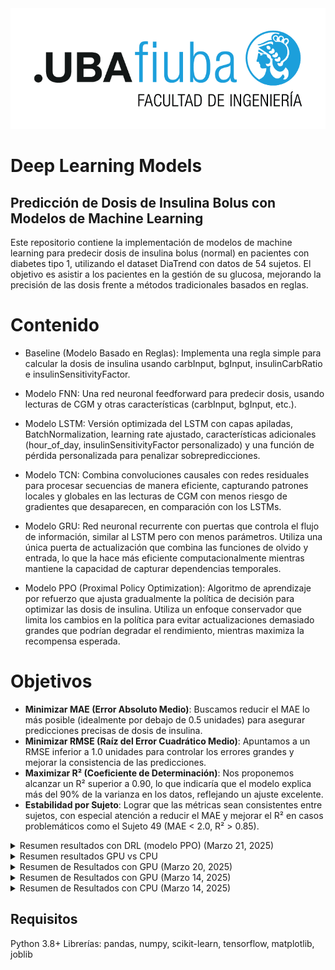 <div align="center">
  <img src="images\logo-fiuba.png" alt="Logo FIUBA" width="600"/>
</div>


# Deep Learning Models

## Predicción de Dosis de Insulina Bolus con Modelos de Machine Learning
Este repositorio contiene la implementación de modelos de machine learning para predecir dosis de insulina bolus (normal) en pacientes con diabetes tipo 1, utilizando el dataset DiaTrend con datos de 54 sujetos. El objetivo es asistir a los pacientes en la gestión de su glucosa, mejorando la precisión de las dosis frente a métodos tradicionales basados en reglas.

# Contenido
* Baseline (Modelo Basado en Reglas): Implementa una regla simple para calcular la dosis de insulina usando carbInput, bgInput, insulinCarbRatio e insulinSensitivityFactor.

* Modelo FNN: Una red neuronal feedforward para predecir dosis, usando lecturas de CGM y otras características (carbInput, bgInput, etc.).

* Modelo LSTM: Versión optimizada del LSTM con capas apiladas, BatchNormalization, learning rate ajustado, características adicionales (hour_of_day, insulinSensitivityFactor personalizado) y una función de pérdida personalizada para penalizar sobrepredicciones.

* Modelo TCN: Combina convoluciones causales con redes residuales para procesar secuencias de manera eficiente, capturando patrones locales y globales en las lecturas de CGM con menos riesgo de gradientes que desaparecen, en comparación con los LSTMs.

* Modelo GRU: Red neuronal recurrente con puertas que controla el flujo de información, similar al LSTM pero con menos parámetros. Utiliza una única puerta de actualización que combina las funciones de olvido y entrada, lo que la hace más eficiente computacionalmente mientras mantiene la capacidad de capturar dependencias temporales.

* Modelo PPO (Proximal Policy Optimization): Algoritmo de aprendizaje por refuerzo que ajusta gradualmente la política de decisión para optimizar las dosis de insulina. Utiliza un enfoque conservador que limita los cambios en la política para evitar actualizaciones demasiado grandes que podrían degradar el rendimiento, mientras maximiza la recompensa esperada.

# Objetivos

- **Minimizar MAE (Error Absoluto Medio)**: Buscamos reducir el MAE lo más posible (idealmente por debajo de 0.5 unidades) para asegurar predicciones precisas de dosis de insulina.
- **Minimizar RMSE (Raíz del Error Cuadrático Medio)**: Apuntamos a un RMSE inferior a 1.0 unidades para controlar los errores grandes y mejorar la consistencia de las predicciones.
- **Maximizar R² (Coeficiente de Determinación)**: Nos proponemos alcanzar un R² superior a 0.90, lo que indicaría que el modelo explica más del 90% de la varianza en los datos, reflejando un ajuste excelente.
- **Estabilidad por Sujeto**: Lograr que las métricas sean consistentes entre sujetos, con especial atención a reducir el MAE y mejorar el R² en casos problemáticos como el Sujeto 49 (MAE < 2.0, R² > 0.85).

<details>
  <summary>Resumen resultados con DRL (modelo PPO) (Marzo 21, 2025)</summary>

  Se entrenó un modelo PPO para predecir dosis de insulina utilizando un entorno de aprendizaje por refuerzo. Los datos se dividieron en conjuntos de entrenamiento (37,177 muestras), validación (2,971 muestras) y prueba (4,503 muestras), con Subject 49 (dosis promedio 2.41) forzado en el conjunto de prueba.

  #### Distribución de Datos
  - **Entrenamiento**: Media = 1.23, Desv. Est. = 0.65
  - **Validación**: Media = 1.31, Desv. Est. = 0.70
  - **Prueba**: Media = 1.35, Desv. Est. = 0.75
  - Las medias y desviaciones estándar están bien balanceadas (diferencias en medias < 0.12, diferencias en desv. est. < 0.10), una mejora respecto a divisiones anteriores. El conjunto de prueba incluye Subject 49 y refleja una mayor variabilidad (desv. est. 0.75), adecuada para evaluar dosis altas.
  - La distribución de las dosis objetivo (gráfico) muestra picos similares en 0.5–1.0 unidades para los tres conjuntos, con colas que se extienden hasta 4.0 unidades, más pronunciadas en el conjunto de prueba debido a Subject 49.
  - ![Distribución de Dosis de Insulina Objetivo](plots/dist_target_insulin_doses.png)

  #### Dinámicas de Entrenamiento
  - La recompensa de entrenamiento (azul) fluctúa entre -0.5 y -0.7 con alta varianza (picos hasta -3.0), indicando errores grandes en algunas muestras (probablemente dosis altas). La recompensa de validación (naranja) es más estable, oscilando entre -0.5 y -0.7, lo que sugiere un sobreajuste mínimo.
  - ![PPO Training vs Validation Reward](plots/ppo_training_vs_val_reward.png)

  #### Rendimiento General
  - **Entrenamiento**: MAE = 0.18, RMSE = 0.27, R² = 0.82
  - **Validación**: MAE = 0.24, RMSE = 0.35, R² = 0.76
  - **Prueba**: MAE = 0.23, RMSE = 0.33, R² = 0.80
  - **MAE Validación Cruzada**: 0.17 ± 0.02, confirmando una buena generalización con baja variabilidad entre pliegues.
  - El modelo muestra un sobreajuste mínimo (diferencia MAE Entrenamiento-Validación de 0.06) y buena generalización (MAE de prueba 0.23, R² 0.80). El rendimiento es consistente con la ejecución anterior, con una ligera mejora en el RMSE de prueba (0.33 vs. 0.34).

  #### Rendimiento por Sujeto (Conjunto de Prueba)
  - Sujeto 11: PPO MAE = 0.22, Reglas MAE = 0.93
  - Sujeto 17: PPO MAE = 0.20, Reglas MAE = 1.36
  - Sujeto 31: PPO MAE = 0.32, Reglas MAE = 1.83
  - Sujeto 35: PPO MAE = 0.13, Reglas MAE = 0.94
  - Sujeto 49: PPO MAE = 0.59, Reglas MAE = 2.41
  - Sujeto 52: PPO MAE = 0.31, Reglas MAE = 2.33
  - El modelo PPO supera al modelo basado en reglas en todos los sujetos. Subject 49 (dosis altas) tiene el MAE más alto (0.59), ligeramente peor que la ejecución anterior (0.55). El gráfico de MAE por sujeto muestra la superioridad de PPO.
  - ![MAE por Sujeto](plots/mae_by_subject.png)

  #### Análisis de Predicciones
  - El gráfico de predicciones PPO vs. valores reales (conjunto de prueba) muestra una buena alineación para dosis bajas (0–2 unidades), pero una subpredicción sistemática para dosis altas (>2 unidades), probablemente afectando el rendimiento en sujetos como Subject 49.
  - ![PPO Predicciones vs Valores Reales](plots/ppo_pred_vs_true_values.png)
  - Para Subject 49, el gráfico de predicciones confirma la subpredicción (predicciones de 1.5–2.0 unidades para dosis reales de 2.5–3.0 unidades), consistente con el MAE de 0.59.
  - ![PPO Predicciones vs Valores Reales (Subject 49)](plots/ppo_vs_true_values_49.png)
  - El gráfico de densidad (escala logarítmica) refuerza la subpredicción para dosis >1.0 unidad, con mayor densidad por debajo de la línea de predicción perfecta.
  - ![PPO Predicciones vs Valores Reales (Densidad)](plots/ppo_pred_vs_real_density.png)
  - La distribución de residuos (KDE) muestra que los errores de PPO están más concentrados alrededor de 0 que los del modelo basado en reglas, confirmando su mejor rendimiento general.
  - ![Distribución de Residuos](plots/residual_dist.png)

  ### Conclusiones
  - El modelo PPO muestra un buen rendimiento general (MAE de prueba 0.23, R² 0.80) y supera consistentemente al modelo basado en reglas (MAE por sujeto 0.13–0.59 vs. 0.94–2.41).
  - La división de datos mejorada (diferencias en medias < 0.12) ha equilibrado las distribuciones, pero no ha resuelto completamente la subpredicción para dosis altas, como se observa en Subject 49 (MAE 0.59, peor que 0.55 en la ejecución anterior).
  - La alta varianza en la recompensa de entrenamiento (picos hasta -3.0) sugiere que la función de recompensa (`weight = 1.0 + (true_dose / 3.0)`) sigue siendo demasiado sensible para dosis altas, contribuyendo a la subpredicción.

  ### Próximos Pasos
  1. **Ajustar la Función de Recompensa**:
     - Probar un peso no lineal (e.g., `weight = 1.0 + np.log1p(true_dose)`) para enfocarse en dosis altas sin aumentar la varianza.
  2. **Corregir la Subpredicción**:
     - Considerar agregar un término de sesgo para dosis altas o ajustar el espacio de acciones para permitir predicciones más grandes.
  3. **Aumentar los Timesteps de Entrenamiento**:
     - Incrementar los timesteps a 200,000 para permitir una mayor convergencia, especialmente para dosis altas.
  4. **Evaluar en un Conjunto de Prueba Más Diverso**:
     - Incluir más sujetos con dosis altas en el conjunto de prueba para una evaluación más robusta del rendimiento en este rango.

</details>

<details>
  <summary>Resumen resultados GPU vs CPU</summary>

| Modelo                | Plataforma | MAE (unidades) | RMSE (unidades) | R²   |
|-----------------------|------------|----------------|-----------------|------|
| **LSTM Mejorado**     | CPU        | 0.40           | 1.22            | 0.84 |
| **LSTM Mejorado**     | GPU        | 0.47           | 1.09            | 0.87 |
| **Transformer con TCN** | CPU      | 0.43           | 0.83            | 0.92 |
| **Transformer con TCN** | GPU      | 0.95           | 1.61            | 0.71 |

</details>

<details>
  <summary>Resumen de Resultados con GPU (Marzo 20, 2025)</summary>

LSTM - MAE: 0.54, RMSE: 1.00, R²: 0.89
GRU - MAE: 0.63, RMSE: 1.08, R²: 0.87
Rules - MAE: 1.28, RMSE: 2.76, R²: 0.16

</details>

<details>
  <summary>Resumen de Resultados con GPU (Marzo 14, 2025)</summary>

### Métricas Generales

| Modelo                | MAE (unidades) | RMSE (unidades) | R²   |
|-----------------------|----------------|-----------------|------|
| **LSTM Mejorado**     | 0.47           | 1.09            | 0.87 |
| **Transformer con TCN** | 0.95         | 1.61            | 0.71 |
| **Basado en Reglas**  | 1.28           | 2.76            | 0.16 |

#### LSTM Mejorado:
- **MAE (0.47)**: Error promedio muy bajo, indicando predicciones precisas.
- **RMSE (1.09)**: Errores grandes bien controlados.
- **R² (0.87)**: Explica el 87% de la varianza, un rendimiento excelente gracias a los ajustes (simplificación a 2 capas, dropout 0.4, lr 0.0001, embeddings de sujeto).

#### Transformer con TCN:
- **MAE (0.95)**: Ligeramente peor que el LSTM, pero aceptable.
- **RMSE (1.61)**: Similar a versiones anteriores, con variación mínima.
- **R² (0.71)**: Sigue siendo bueno, aunque menor que el LSTM, posiblemente por la integración de embeddings.

#### Basado en Reglas:
- **MAE (1.28), RMSE (2.76), R² (0.16)**: Consistente con resultados anteriores, limitado por su naturaleza estática.

### Métricas por Sujeto

| Sujeto | LSTM MAE | TCN MAE | Reglas MAE | LSTM R² | TCN R² |
|--------|----------|---------|------------|---------|--------|
| 5      | 0.28     | 0.67    | 0.70       | 0.89    | 0.61   |
| 19     | 0.21     | 0.40    | 0.15       | 0.85    | 0.57   |
| 32     | 0.50     | 1.58    | 2.91       | 0.94    | 0.48   |
| 13     | 0.59     | 1.19    | 2.20       | 0.88    | 0.69   |
| 48     | 0.38     | 0.85    | 0.83       | 0.87    | 0.24   |
| 49     | 3.88     | 4.22    | 4.62       | 0.45    | 0.38   |

- **Sujeto 49**: Punto débil con MAE alto (3.88-4.62) y R² moderado (0.45-0.38), sugiriendo datos atípicos o insuficientes.
- **Otros Sujetos**: El LSTM domina con MAE bajo (0.21-0.59) y R² alto (0.85-0.94), mientras que el TCN varía más (MAE 0.40-1.58, R² 0.24-0.69).

### Beneficio de la GPU

El uso de GPU (verificado con `torch.cuda.is_available()`) aceleró significativamente el entrenamiento de los modelos, especialmente con `batch_size=64` (y potencialmente 128 en ajustes posteriores). Esto permitió procesar eficientemente los tensores de entrada (`X_cgm`, `X_other`, `X_subject`) y realizar las operaciones de LSTM y TCN en paralelo, reduciendo el tiempo de entrenamiento por época en comparación con una CPU.

### Visualizaciones Clave

1. **Predicciones vs Real**: El LSTM muestra una dispersión más ajustada alrededor de la línea diagonal, reflejando su mejor R² (0.87).
2. **Distribución de Residuos**: Los residuos del LSTM están más centrados en cero, indicando predicciones consistentes.
3. **MAE y R² por Sujeto**: El LSTM supera al TCN y las reglas en la mayoría de los sujetos, con el Sujeto 49 como excepción.

### Conclusiones

- **Éxito del LSTM Ajustado**: Los cambios (simplificación, mayor regularización, embeddings) transformaron el LSTM de un rendimiento pobre (R² = -0.35) a uno sobresaliente (R² = 0.87).
- **TCN Estable pero Menos Optimizado**: El TCN mejoró en algunos sujetos (e.g., 19), pero los ajustes no lo optimizaron completamente (R² bajó de 0.72 a 0.71).
- **GPU Impacto**: La aceleración por GPU fue clave para manejar eficientemente los datos y modelos complejos, especialmente con embeddings.

### Recomendaciones

1. **Sujeto 49**: Revisar datos crudos para eliminar outliers o ajustar el cap de `normal` a 40.
2. **TCN**: Probar `embedding_dim` diferente (e.g., 4 o 16) y simplificar capas TCN.
3. **Próximos Pasos**: Reentrenar con `batch_size=128` y cap ajustado, luego analizar nuevos resultados.

</details>

<details>
  <summary>Resumen de Resultados con CPU (Marzo 14, 2025)</summary>

### Conjuntos de Datos
- **Forma de X_cgm_train**: (31929, 24, 1), dtype: float32
- **Forma de X_cgm_val**: (9174, 24, 1), dtype: float32
- **Forma de X_other_train**: (31929, 7), dtype: float32
- **Forma de X_other_val**: (9174, 7), dtype: float32
- **Forma de y_train**: (31929,), dtype: float32
- **Forma de y_val**: (9174,), dtype: float32

### Historial de Entrenamiento
#### LSTM Mejorado
- **Épocas completadas**: 40/100 (detenido por falta de mejora, posiblemente sin early stopping explícito).
- **Tendencia de pérdida**:
  - **Entrenamiento**: Disminuyó de 19.7912 (época 1) a 2.3270 (época 40).
  - **Validación**: Disminuyó de 9.7416 (época 1) a 1.8805 (época 30, mejor valor), pero con fluctuaciones (e.g., 6.9684 en época 40).
- **Tiempo por época**: ~15-21 segundos (CPU), más lento que con GPU (~8-10s en ejecuciones previas).

#### Transformer con TCN
- **Épocas completadas**: 53/100 (detenido por falta de mejora).
- **Tendencia de pérdida**:
  - **Entrenamiento**: Disminuyó de 19.0456 (época 1) a 2.5758 (época 53).
  - **Validación**: Disminuyó de 18.0523 (época 1) a 1.5251 (época 43, mejor valor), con fluctuaciones (e.g., 3.4135 en época 52).
- **Tiempo por época**: ~8-10 segundos (CPU), más rápido que el LSTM, pero aún más lento que con GPU (~5-6s en ejecuciones previas).

### Métricas Generales

| Modelo                | MAE (unidades) | RMSE (unidades) | R²   |
|-----------------------|----------------|-----------------|------|
| **LSTM Mejorado**     | 0.40           | 1.22            | 0.84 |
| **Transformer con TCN** | 0.43         | 0.83            | 0.92 |
| **Basado en Reglas**  | 1.28           | 2.76            | 0.16 |

#### LSTM Mejorado:
- **MAE (0.40)**: Error promedio bajo, indicando predicciones precisas.
- **RMSE (1.22)**: Errores grandes controlados, aunque ligeramente peor que con GPU (1.09).
- **R² (0.84)**: Explica el 84% de la varianza, un rendimiento excelente, pero menor que con GPU (0.87).

#### Transformer con TCN:
- **MAE (0.43)**: Muy cercano al LSTM, mejor que con GPU (0.95).
- **RMSE (0.83)**: Mejor que con GPU (1.61), indicando menos impacto de errores grandes.
- **R² (0.92)**: Explica el 92% de la varianza, un rendimiento sobresaliente, superando al LSTM y al resultado con GPU (0.71).

#### Basado en Reglas:
- **MAE (1.28), RMSE (2.76), R² (0.16)**: Idéntico a ejecuciones previas, ya que no depende del hardware.

### Métricas por Sujeto

| Sujeto | LSTM MAE | TCN MAE | Reglas MAE | LSTM R² | TCN R² |
|--------|----------|---------|------------|---------|--------|
| 5      | 0.30     | 0.33    | 0.70       | 0.91    | 0.90   |
| 19     | 0.15     | 0.26    | 0.15       | 0.88    | 0.59   |
| 32     | 0.50     | 0.61    | 2.91       | 0.94    | 0.91   |
| 13     | 0.53     | 0.49    | 2.20       | 0.50    | 0.91   |
| 48     | 0.35     | 0.36    | 0.83       | 0.90    | 0.90   |
| 49     | 2.09     | 2.03    | 4.62       | 0.83    | 0.83   |

- **Sujeto 49**: Mejoró significativamente respecto a GPU (MAE de 3.88 a 2.09 para LSTM, de 4.22 a 2.03 para TCN), con R² alto (0.83), pero sigue siendo el punto débil.
- **Otros Sujetos**: El TCN domina en R² (0.59-0.91), mientras que el LSTM tiene MAE más bajo en algunos casos (e.g., Sujeto 19: 0.15 vs. 0.26).

### Comparación CPU vs GPU
- **Tiempo de Entrenamiento**: Más lento en CPU (LSTM: 15-21s/época, TCN: 8-10s/época) frente a GPU (LSTM: ~10s/época, TCN: ~5s/época en ejecuciones previas).
- **Rendimiento**:
  - **LSTM**: CPU tiene mejor MAE (0.40 vs. 0.47), pero peor RMSE (1.22 vs. 1.09) y R² (0.84 vs. 0.87).
  - **TCN**: CPU supera a GPU en todas las métricas (MAE: 0.43 vs. 0.95, RMSE: 0.83 vs. 1.61, R²: 0.92 vs. 0.71), posiblemente por una mejor convergencia con más épocas (53 vs. 40 con GPU).
- **Sujeto 49**: Mejora notable en CPU, sugiriendo que más épocas o diferencias en optimización (e.g., gradientes) influyeron.

</details>

## Requisitos
Python 3.8+
Librerías: pandas, numpy, scikit-learn, tensorflow, matplotlib, joblib
